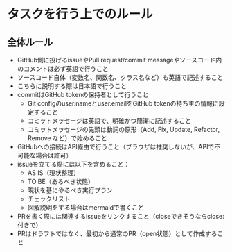 # タスクを行う上でのルール

## 全体ルール
* GitHub側に投げるissueやPull request/commit messageやソースコード内のコメントは必ず英語で行うこと
* ソースコード自体（変数名、関数名、クラス名など）も英語で記述すること
* こちらに説明する際は日本語で行うこと
* commitはGitHub tokenの保持者として行うこと
  * Git configのuser.nameとuser.emailをGitHub tokenの持ち主の情報に設定すること
  * コミットメッセージは英語で、明確かつ簡潔に記述すること
  * コミットメッセージの先頭は動詞の原形（Add, Fix, Update, Refactor, Remove など）で始めること
* GitHubへの接続はAPI経由で行うこと（ブラウザは推奨しないが、APIで不可能な場合は許可）
* issueを立てる際には以下を含めること：
  - AS IS（現状整理）
  - TO BE（あるべき状態）
  - 現状を基にやるべき実行プラン
  - チェックリスト
  - 図解説明をする場合はmermaidで書くこと
* PRを書く際には関連するissueをリンクすること（closeできそうならclose:付きで）
* PRはドラフトではなく、最初から通常のPR（open状態）として作成すること